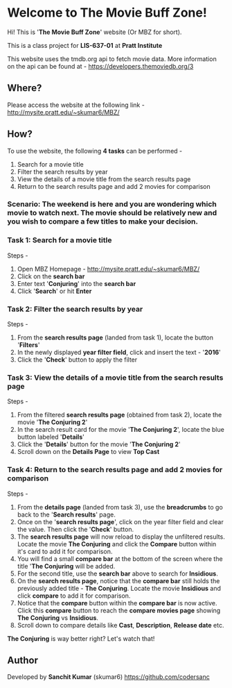# Welcome to The Movie Buff Zone!

Hi! This is '**The Movie Buff Zone**' website (Or MBZ for short).

This is a class project for **LIS-637-01** at **Pratt Institute**

This website uses the tmdb.org api to fetch movie data. More information on the api can be found at - https://developers.themoviedb.org/3

## Where?

Please access the website at the following link - 
http://mysite.pratt.edu/~skumar6/MBZ/

## How?

To use the website, the following **4 tasks** can be performed -
1. Search for a movie title
2. Filter the search results by year
3. View the details of a movie title from the search results page
4. Return to the search results page and add 2 movies for comparison

### Scenario: The weekend is here and you are wondering which movie to watch next. The movie should be relatively new and you wish to compare a few titles to make your decision.
### Task 1: Search for a movie title

Steps -
1. Open MBZ Homepage - http://mysite.pratt.edu/~skumar6/MBZ/
2. Click on the **search bar**
3. Enter text '**Conjuring**' into the **search bar**
4. Click '**Search**' or hit **Enter** 

### Task 2: Filter the search results by year

Steps -
1. From the **search results page** (landed from task 1), locate the button '**Filters**'
2. In the newly displayed **year filter field**, click and insert the text - '**2016**'
3. Click the '**Check**' button to apply the filter

### Task 3: View the details of a movie title from the search results page

Steps -
1. From the filtered **search results page** (obtained from task 2), locate the movie '**The Conjuring 2**'
2. In the search result card for the movie '**The Conjuring 2**', locate the blue button labeled '**Details**'
3. Click the '**Details**' button for the movie '**The Conjuring 2**'
4. Scroll down on the **Details Page** to view **Top Cast**

### Task 4: Return to the search results page and add 2 movies for comparison

Steps -
1. From the **details page** (landed from task 3), use the **breadcrumbs** to go back to the '**Search results**' page.
2. Once on the '**search results page**', click on the year filter field and clear the value. Then click the '**Check**' button.
3. The **search results page** will now reload to display the unfiltered results. Locate the movie **The Conjuring** and click the **Compare** button within it's card to add it for comparison.
4. You will find a small **compare bar** at the bottom of the screen where the title '**The Conjuring** will be added. 
5. For the second title, use the **search bar** above to search for **Insidious**.
6. On the **search results page**, notice that the **compare bar** still holds the previously added title - **The Conjuring**. Locate the movie **Insidious** and click **compare** to add it for comparison.
7. Notice that the **compare** button within the **compare bar** is now active. Click this **compare** button to reach the **compare movies page** showing **The Conjuring** vs **Insidious**.
8. Scroll down to compare details like **Cast**, **Description**, **Release date** etc.

**The Conjuring** is way better right? Let's watch that! 

## Author
Developed by **Sanchit Kumar** (skumar6) https://github.com/codersanc

